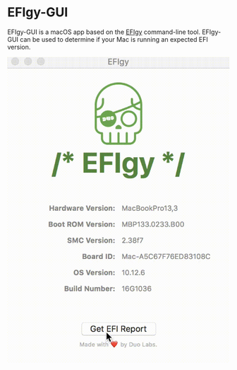 # EFIgy-GUI

EFIgy-GUI is a macOS app based on the [EFIgy][1] command-line tool. EFIgy-GUI can be used to determine if your Mac is running an expected EFI version.

![EFIgy-GUI](resources/images/efigy-gui.gif)

[1]: https://efigy.io
